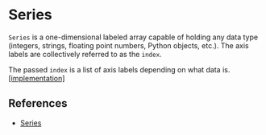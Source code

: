# Series
`Series` is a one-dimensional labeled array capable of holding any data type (integers, strings, floating point numbers, Python objects, etc.). The axis labels are collectively referred to as the `index`.

The passed `index` is a list of axis labels depending on what data is. [[implementation]](series_intro.py)

## References
- [Series](https://pandas.pydata.org/pandas-docs/stable/user_guide/dsintro.html#series)
